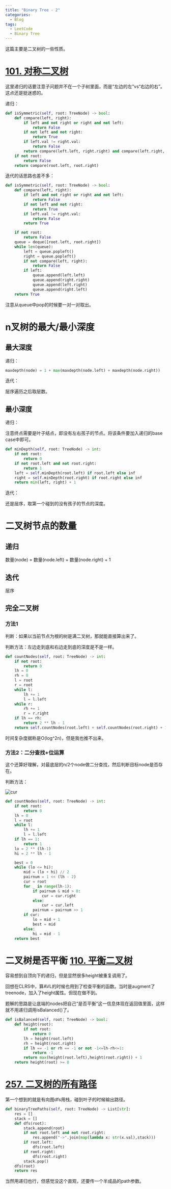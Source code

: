 ```yaml
---
title: "Binary Tree - 2"
categories:
  - Blog
tags:
  - LeetCode
  - Binary Tree
---
```


这篇主要是二叉树的一些性质。

# [101. 对称二叉树](https://leetcode-cn.com/problems/symmetric-tree/)

这里递归的话要注意子问题并不在一个子树里面，而是“左边的左”vs“右边的右”。这点还是挺迷惑的。

递归：

```python
def isSymmetric(self, root: TreeNode) -> bool:
    def compare(left, right):
        if left and not right or right and not left:
            return False
        if not left and not right:
            return True
        if left.val != right.val:
            return False
        return compare(left.left, right.right) and compare(left.right, right.left)
    if not root:
        return False
    return compare(root.left, root.right)
```

迭代的话思路也差不多：

```python
def isSymmetric(self, root: TreeNode) -> bool:
    def compare(left, right):
        if left and not right or right and not left:
            return False
        if not left and not right:
            return True
        if left.val != right.val:
            return False
        return True

    if not root:
        return False
    queue = deque([root.left, root.right])
    while len(queue):
        left = queue.popleft()
        right = queue.popleft()
        if not compare(left, right):
            return False
        if left:
            queue.append(left.left)
            queue.append(right.right)
            queue.append(left.right)
            queue.append(right.left)
    return True
```

注意从queue中pop的时候要一对一对取出。

# n叉树的最大/最小深度

## 最大深度

递归：

```python
maxdepth(node) = 1 + max(maxdepth(node.left) + maxdepth(node.right))
```

迭代：

层序遍历之后取层数。

## 最小深度

递归：

注意终点需要是叶子结点，即没有左右孩子的节点。将该条件要加入递归的base case中即可。

```python
def minDepth(self, root: TreeNode) -> int:
    if not root:
        return 0
    if not root.left and not root.right:
        return 1
    left = self.minDepth(root.left) if root.left else inf
    right = self.minDepth(root.right) if root.right else inf
    return min(left, right) + 1
```

迭代：

还是层序，取第一个碰到的没有孩子的节点的深度。

# 二叉树节点的数量

## 递归

数量(node) = 数量(node.left) + 数量(node.right) + 1

## 迭代

层序

## 完全二叉树

### 方法1

判断：如果以当前节点为根的树是满二叉树，那就能直接算出来了。

判断方法：左边走到底和右边走到底的深度是不是一样。

```python
def countNodes(self, root: TreeNode) -> int:
    if not root:
        return 0
    lh = 0
    rh = 0
    l = root
    r = root
    while l:
        lh += 1
        l = l.left
    while r:
        rh += 1
        r = r.right
    if lh == rh:
        return 2 ** lh - 1
    return self.countNodes(root.left) + self.countNodes(root.right) + 1
```

时间复杂度据称是O(log^2n)，但是我也推不出来。

### 方法2：二分查找+位运算

这个还算好理解，对最底层的n/2个node做二分查找，然后判断目标node是否存在。

判断方法：

![cur](/assets/binary/cur.png)

```python
def countNodes(self, root: TreeNode) -> int:
    if not root:
        return 0
    lh = 0
    l = root
    while l:
        lh += 1
        l = l.left
    if lh == 1:
        return 1
    lo = 2 ** (lh-1)
    hi = 2 ** lh - 1

    best = 0
    while (lo <= hi):
        mid = (lo + hi) // 2
        pairnum = 1 << (lh - 2)
        cur = root
        for _ in range(lh-1):
            if pairnum & mid > 0:
                cur = cur.right
            else:
                cur = cur.left
            pairnum = pairnum >> 1
        if cur:
            lo = mid + 1
            best = mid
        else:
            hi = mid - 1
    return best
```

# 二叉树是否平衡 [110. 平衡二叉树](https://leetcode-cn.com/problems/balanced-binary-tree/)

容易想到自顶向下的递归，但是显然很多height被重复调用了。

回想在CLRS中，算AVL的时候也用到了检查平衡的函数。当时是augment了treenode，加入了height属性。但现在做不到。

题解的思路是让底端的nodes把自己“是否平衡”这一信息体现在返回值里面，这样就不用递归调用isBalanced()了。

```python
def isBalanced(self, root: TreeNode) -> bool:
    def height(root):
        if not root:
            return 0
        lh = height(root.left)
        rh = height(root.right)
        if lh == -1 or rh == -1 or not -1<=lh-rh<=1:
            return -1
        return max(height(root.left),height(root.right)) + 1
    return height(root) >= 0
```

# [257. 二叉树的所有路径](https://leetcode-cn.com/problems/binary-tree-paths/)

第一个想到的就是有向图dfs用栈，碰到叶子的时候输出路径。

```python
def binaryTreePaths(self, root: TreeNode) -> List[str]:
    res = []
    stack = []
    def dfs(root):
        stack.append(root)
        if not root.left and not root.right:
            res.append("->".join(map(lambda x: str(x.val),stack)))
        if root.left:
            dfs(root.left)
        if root.right:
            dfs(root.right)
        stack.pop()
    dfs(root)
    return res
```

当然用递归也行，但感觉没这个直观，还要传一个半成品的path参数。

